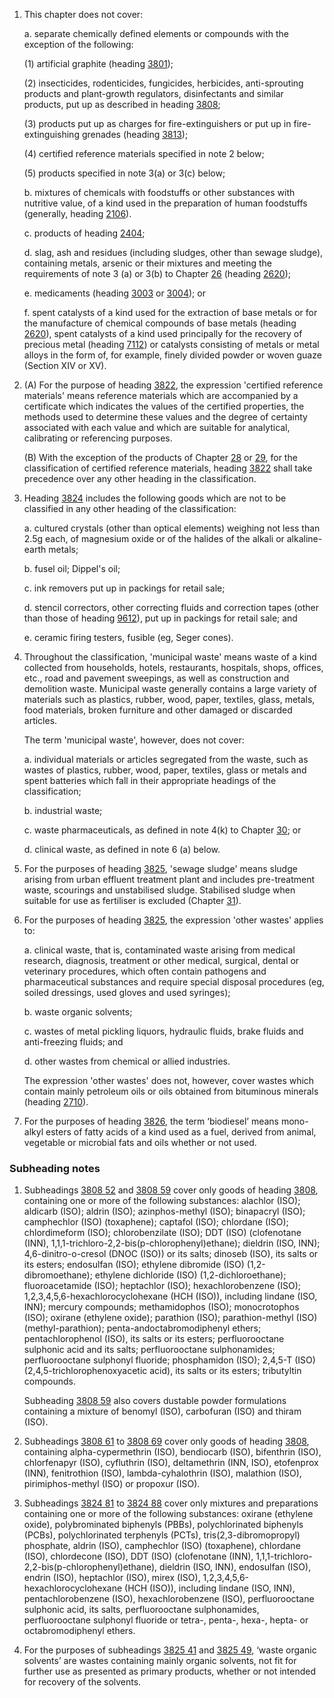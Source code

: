 1. This chapter does not cover:

    a. separate chemically defined elements or compounds with the exception of the following:
    
    (1) artificial graphite (heading [3801](/headings/3801));
    
    (2) insecticides, rodenticides, fungicides, herbicides, anti-sprouting products and plant-growth regulators, disinfectants and similar products, put up as described in heading [3808](/headings/3808);
    
    (3) products put up as charges for fire-extinguishers or put up in fire-extinguishing grenades (heading [3813](/headings/3813));
    
    (4) certified reference materials specified in note 2 below;
    
    (5) products specified in note 3(a) or 3(c) below;

    b. mixtures of chemicals with foodstuffs or other substances with nutritive value, of a kind used in the preparation of human foodstuffs (generally, heading [2106](/headings/2106)).

    c. products of heading [2404](/headings/2404);
    
    d. slag, ash and residues (including sludges, other than sewage sludge), containing metals, arsenic or their mixtures and meeting the requirements of note 3 (a) or 3(b) to Chapter [26](/chapters/26) (heading [2620](/headings/2620));
    
    e. medicaments (heading [3003](/headings/3003) or [3004](/headings/3004)); or
    
    f. spent catalysts of a kind used for the extraction of base metals or for the manufacture of chemical compounds of base metals (heading [2620](/headings/2620)), spent catalysts of a kind used principally for the recovery of precious metal (heading [7112](/headings/7112)) or catalysts consisting of metals or metal alloys in the form of, for example, finely divided powder or woven guaze (Section XIV or XV).

2. (A) For the purpose of heading [3822](/headings/3822), the expression 'certified reference materials' means reference materials which are accompanied by a certificate which indicates the values of the certified properties, the methods used to determine these values and the degree of certainty associated with each value and which are suitable for analytical, calibrating or referencing purposes.

    (B) With the exception of the products of Chapter [28](/chapters/28) or [29](/chapters/29), for the classification of certified reference materials, heading [3822](/headings/3822) shall take precedence over any other heading in the classification.

3. Heading [3824](/headings/3824) includes the following goods which are not to be classified in any other heading of the classification:

    a. cultured crystals (other than optical elements) weighing not less than 2.5g each, of magnesium oxide or of the halides of the alkali or alkaline-earth metals;
    
    b. fusel oil; Dippel's oil;
    
    c. ink removers put up in packings for retail sale;
    
    d. stencil correctors, other correcting fluids and correction tapes (other than those of heading [9612](/headings/9612)), put up in packings for retail sale; and
    
    e. ceramic firing testers, fusible (eg, Seger cones).

4. Throughout the classification, 'municipal waste' means waste of a kind collected from households, hotels, restaurants, hospitals, shops, offices, etc., road and pavement sweepings, as well as construction and demolition waste. Municipal waste generally contains a large variety of materials such as plastics, rubber, wood, paper, textiles, glass, metals, food materials, broken furniture and other damaged or discarded articles.

    The term 'municipal waste', however, does not cover:
    
    a. individual materials or articles segregated from the waste, such as wastes of plastics, rubber, wood, paper, textiles, glass or metals and spent batteries which fall in their appropriate headings of the classification;
    
    b. industrial waste;
    
    c. waste pharmaceuticals, as defined in note 4(k) to Chapter [30](/chapters/30); or
    
    d. clinical waste, as defined in note 6 (a) below.

5. For the purposes of heading [3825](/headings/3825), 'sewage sludge' means sludge arising from urban effluent treatment plant and includes pre-treatment waste, scourings and unstabilised sludge. Stabilised sludge when suitable for use as fertiliser is excluded (Chapter [31](/chapters/31)).

6. For the purposes of heading [3825](/headings/3825), the expression 'other wastes' applies to:

    a. clinical waste, that is, contaminated waste arising from medical research, diagnosis, treatment or other medical, surgical, dental or veterinary procedures, which often contain pathogens and pharmaceutical substances and require special disposal procedures (eg, soiled dressings, used gloves and used syringes);
    
    b. waste organic solvents;
    
    c. wastes of metal pickling liquors, hydraulic fluids, brake fluids and anti-freezing fluids; and
    
    d. other wastes from chemical or allied industries.
    
    The expression 'other wastes' does not, however, cover wastes which contain mainly petroleum oils or oils obtained from bituminous minerals (heading [2710](/headings/2710)).
    
7. For the purposes of heading [3826](/headings/3826), the term ‘biodiesel’ means mono-alkyl esters of fatty acids of a kind used as a fuel, derived from animal, vegetable or microbial fats and oils whether or not used.

### Subheading notes

1. Subheadings [3808 52](/subheadings/3808520000-80) and [3808 59](/subheadings/3808590000-80) cover only goods of heading [3808](/headings/3808), containing one or more of the following substances: alachlor (ISO); aldicarb (ISO); aldrin (ISO); azinphos-methyl (ISO); binapacryl (ISO); camphechlor (ISO) (toxaphene); captafol (ISO); chlordane (ISO); chlordimeform (ISO); chlorobenzilate (ISO); DDT (ISO) (clofenotane (INN), 1,1,1-trichloro-2,2-bis(p-chlorophenyl)ethane); dieldrin (ISO, INN); 4,6-dinitro-o-cresol (DNOC (ISO)) or its salts; dinoseb (ISO), its salts or its esters; endosulfan (ISO); ethylene dibromide (ISO) (1,2-dibromoethane); ethylene dichloride (ISO) (1,2-dichloroethane); fluoroacetamide (ISO); heptachlor (ISO); hexachlorobenzene (ISO); 1,2,3,4,5,6-hexachlorocyclohexane (HCH (ISO)), including lindane (ISO, INN); mercury compounds; methamidophos (ISO); monocrotophos (ISO); oxirane (ethylene oxide); parathion (ISO); parathion-methyl (ISO) (methyl-parathion); penta-andoctabromodiphenyl ethers; pentachlorophenol (ISO), its salts or its esters; perfluorooctane sulphonic acid and its salts; perfluorooctane sulphonamides; perfluorooctane sulphonyl fluoride; phosphamidon (ISO); 2,4,5-T (ISO) (2,4,5-trichlorophenoxyacetic acid), its salts or its esters; tributyltin compounds.

    Subheading [3808 59](/subheadings/3808590000-80) also covers dustable powder formulations containing a mixture of benomyl (ISO), carbofuran (ISO) and thiram (ISO).

2. Subheadings [3808 61](/subheadings/3808610000-80) to [3808 69](/subheadings/3808690000-80) cover only goods of heading [3808](/headings/3808), containing alpha-cypermethrin (ISO), bendiocarb (ISO), bifenthrin (ISO), chlorfenapyr (ISO), cyfluthrin (ISO), deltamethrin (INN, ISO), etofenprox (INN), fenitrothion (ISO), lambda-cyhalothrin (ISO), malathion (ISO), pirimiphos-methyl (ISO) or propoxur (ISO).

3. Subheadings [3824 81](/subheadings/3824810000-80) to [3824 88](/subheadings/3824880000-80) cover only mixtures and preparations containing one or more of the following substances: oxirane (ethylene oxide), polybrominated biphenyls (PBBs), polychlorinated biphenyls (PCBs), polychlorinated terphenyls (PCTs), tris(2,3-dibromopropyl) phosphate, aldrin (ISO), camphechlor (ISO) (toxaphene), chlordane (ISO), chlordecone (ISO), DDT (ISO) (clofenotane (INN), 1,1,1-trichloro-2,2-bis(p-chlorophenyl)ethane), dieldrin (ISO, INN), endosulfan (ISO), endrin (ISO), heptachlor (ISO), mirex (ISO), 1,2,3,4,5,6-hexachlorocyclohexane (HCH (ISO)), including lindane (ISO, INN), pentachlorobenzene (ISO), hexachlorobenzene (ISO), perfluorooctane sulphonic acid, its salts,
perfluorooctane sulphonamides, perfluorooctane sulphonyl fluoride or tetra-, penta-, hexa-, hepta- or octabromodiphenyl ethers.

4. For the purposes of subheadings [3825 41](/subheadings/3825410000-80) and [3825 49](/subheadings/3825490000-80), ‘waste organic solvents’ are wastes containing mainly organic solvents, not fit for further use as presented as primary products, whether or not intended for recovery of the solvents.
